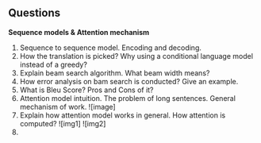 ## Questions

**Sequence models & Attention mechanism**

1. Sequence to sequence model. Encoding and decoding. 
2. How the translation is picked? Why using a conditional language model instead of a greedy?
3. Explain beam search algorithm. What beam width means? 
4. How error analysis on bam search is conducted? Give an example.
5. What is Bleu Score? Pros and Cons of it?
6. Attention model intuition. The problem of long sentences. General mechanism of work.
![image] 
7. Explain how attention model works in general. How attention is computed?
![img1]
![img2]
8. 